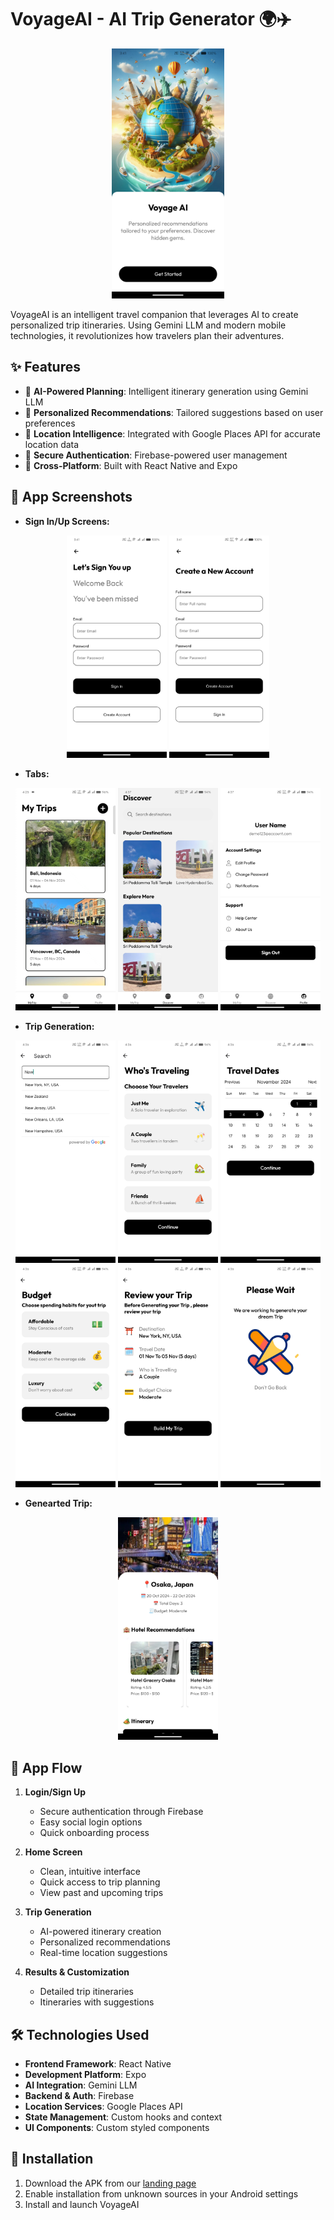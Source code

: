 # VoyageAI - AI Trip Generator 🌍✈️

<div align="center">
<p>
  <img src="assets/banner.jpg" alt="VoyageAI Banner" height='400'/>
</p>
</div>

VoyageAI is an intelligent travel companion that leverages AI to create personalized trip itineraries. Using Gemini LLM and modern mobile technologies, it revolutionizes how travelers plan their adventures.

## ✨ Features

- 🤖 **AI-Powered Planning**: Intelligent itinerary generation using Gemini LLM
- 🎯 **Personalized Recommendations**: Tailored suggestions based on user preferences
- 📍 **Location Intelligence**: Integrated with Google Places API for accurate location data
- 🔐 **Secure Authentication**: Firebase-powered user management
- 📱 **Cross-Platform**: Built with React Native and Expo

## 📱 App Screenshots

- **Sign In/Up Screens:**
<p align="center">
  <img src="assets/sign-in.jpg" alt="Login Screen" width="160"/>
  <img src="assets/sign-up.jpg" alt="Sign-up Screen" width="160"/>
</p>

- **Tabs:**
<p align="center">
  <img src="assets/hometab.jpg" alt="Home Screen" width="160"/>
  <img src="assets/Discover-tab.jpg" alt="Discover Tab" width="160"/>
  <img src="assets/profile-tab.jpg" alt="Profile Tabs" width="160"/>
</p>

- **Trip Generation:**
<p align="center">
  <img src="assets/search-place.jpg" alt="Search Place" width="160"/>
  <img src="assets/Travellers.jpg" alt="Travelers" width="160"/>
  <img src="assets/Duration.jpg" alt="Duration" width="160"/>
  <img src="assets/Budget.jpg" alt="Budget" width="160"/>
  <img src="assets/Review.jpg" alt="Review" width="160"/>
   <img src="assets/Generate-Trip.jpg" alt="Trip Generation" width="160"/>

</p>

- **Genearted Trip:**

<p align="center"> 
<img src="assets/result.jpg" alt="Search Place" width="160"/>
</p>

## 🚀 App Flow

1. **Login/Sign Up**
   - Secure authentication through Firebase
   - Easy social login options
   - Quick onboarding process

2. **Home Screen**
   - Clean, intuitive interface
   - Quick access to trip planning
   - View past and upcoming trips

3. **Trip Generation**
   - AI-powered itinerary creation
   - Personalized recommendations
   - Real-time location suggestions

4. **Results & Customization**
   - Detailed trip itineraries
   - Itineraries with suggestions

## 🛠️ Technologies Used

- **Frontend Framework**: React Native
- **Development Platform**: Expo
- **AI Integration**: Gemini LLM
- **Backend & Auth**: Firebase
- **Location Services**: Google Places API
- **State Management**: Custom hooks and context
- **UI Components**: Custom styled components

## 📲 Installation

1. Download the APK from our [landing page]()
2. Enable installation from unknown sources in your Android settings
3. Install and launch VoyageAI


